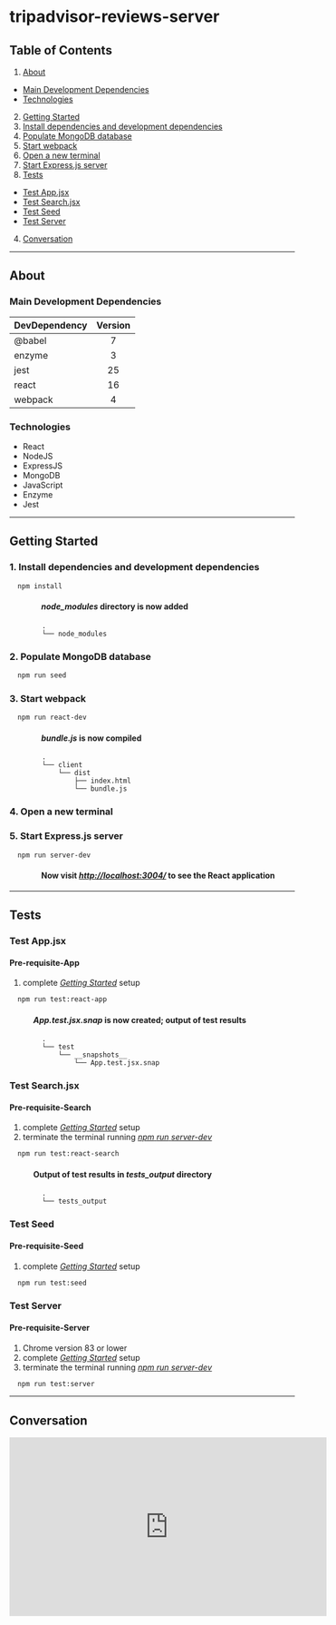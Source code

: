 # tripadvisor-reviews-server

## Table of Contents

1. [About](#about)
  - [Main Development Dependencies](#main-development-dependencies)
  - [Technologies](#technologies)
2. [Getting Started](#getting-started)
  1. [Install dependencies and development dependencies](#1-install-dependencies-and-development-dependencies)
  2. [Populate MongoDB database](#2-populate-mongodb-database)
  3. [Start webpack](#3-start-webpack)
  4. [Open a new terminal](#4-open-a-new-terminal)
  5. [Start Express.js server](#5-start-expressjs-server)
3. [Tests](#tests)
  - [Test App.jsx](#test-appjsx)
  - [Test Search.jsx](#test-searchjsx)
  - [Test Seed](#test-seed)
  - [Test Server](#test-server)
4. [Conversation](#conversation)

---

## About

### Main Development Dependencies

| DevDependency | Version |
| ------------- | :-----: |
| @babel        | 7       |
| enzyme        | 3       |
| jest          | 25      |
| react         | 16      |
| webpack       | 4       |

### Technologies
- React
- NodeJS
- ExpressJS
- MongoDB
- JavaScript
- Enzyme
- Jest

---

## Getting Started

### 1. Install dependencies and development dependencies

```sh
  npm install
```

#### &emsp;&emsp;&emsp;&emsp;_node_modules_ directory is now added

```text
        .
        └── node_modules
```

### 2. Populate MongoDB database

```sh
  npm run seed
```

### 3. Start webpack

```sh
  npm run react-dev
```

#### &emsp;&emsp;&emsp;&emsp;_bundle.js_ is now compiled

```text
        .
        └── client
            └── dist
                ├── index.html
                └── bundle.js
```

### 4. Open a new terminal

### 5. Start Express.js server

```sh
  npm run server-dev
```

#### &emsp;&emsp;&emsp;&emsp;Now visit _[http://localhost:3004/](http://localhost:3004/)_ to see the React application

---

## Tests

### Test App.jsx

#### Pre-requisite-App

1. complete [_Getting_ _Started_](#getting-started) setup

```sh
  npm run test:react-app
```

#### &emsp;&emsp;&emsp;_App.test.jsx.snap_ is now created; output of test results

```text
        .
        └── test
            └── __snapshots__
                └── App.test.jsx.snap
```

### Test Search.jsx

#### Pre-requisite-Search

1. complete [_Getting_ _Started_](#getting-started) setup
2. terminate the terminal running [_npm_ _run_ _server-dev_](#5-start-expressjs-server)

```sh
  npm run test:react-search
```

#### &emsp;&emsp;&emsp;Output of test results in _tests_output_ directory

```text
        .
        └── tests_output
```

### Test Seed

#### Pre-requisite-Seed

1. complete [_Getting_ _Started_](#getting-started) setup

```sh
  npm run test:seed
```

### Test Server

#### Pre-requisite-Server

1. Chrome version 83 or lower
2. complete [_Getting_ _Started_](#getting-started) setup
3. terminate the terminal running [_npm_ _run_ _server-dev_](#5-start-expressjs-server)

```sh
  npm run test:server
```

---

## Conversation

<!DOCTYPE html>
<html lang="en">
  <head>
    <meta charset="utf-8">
    <meta name="description" content="React application">
    <meta name="viewport" content="width=device-width, initial-scale=1">
    <title>Reviews</title>
  </head>

  <body>
    <iframe width="560" height="315" src="https://www.youtube-nocookie.com/embed/sSD-YE4KlrM" frameborder="0" allow="accelerometer; autoplay; encrypted-media; gyroscope; picture-in-picture" allowfullscreen></iframe>
  </body>
</html>
